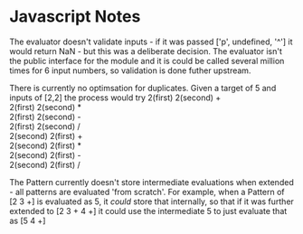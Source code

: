# Javascript Notes

The evaluator doesn't validate inputs - if it was passed ['p', undefined, '^'] it would return NaN - but this was a deliberate decision. The evaluator isn't the public interface for the module and it is could be called several million times for 6 input numbers, so validation is done futher upstream.

There is currently no optimsation for duplicates. Given a target of 5 and inputs of [2,2] the process would try
2(first) 2(second) + \
2(first) 2(second) * \
2(first) 2(second) - \
2(first) 2(second) / \
2(second) 2(first) + \
2(second) 2(first) * \
2(second) 2(first) - \
2(second) 2(first) /

The Pattern currently doesn't store intermediate evaluations when extended - all patterns are evaluated 'from scratch'. For example, when a Pattern of [2 3 +] is evaluated as 5, it _could_ store that internally, so that if it was further extended to [2 3 + 4 +] it could use the intermediate 5 to just evaluate that as [5 4 +]
